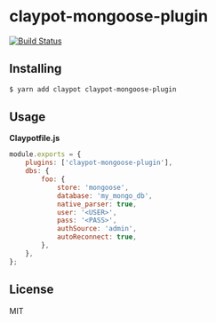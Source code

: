 # claypot-mongoose-plugin

[![Build Status](https://travis-ci.org/Cap32/claypot-mongoose-plugin.svg?branch=master)](https://travis-ci.org/Cap32/claypot-mongoose-plugin)

## Installing

```bash
$ yarn add claypot claypot-mongoose-plugin
```

## Usage

**Claypotfile.js**

```js
module.exports = {
    plugins: ['claypot-mongoose-plugin'],
    dbs: {
        foo: {
            store: 'mongoose',
            database: 'my_mongo_db',
            native_parser: true,
            user: '<USER>',
            pass: '<PASS>',
            authSource: 'admin',
            autoReconnect: true,
        },
    },
};
```

## License

MIT
